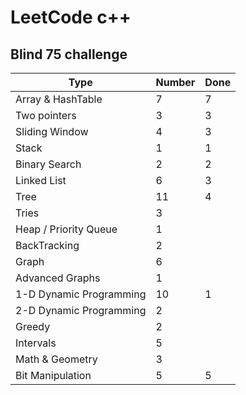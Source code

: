 # LeetCode c++

## Blind 75 challenge

| Type                    | Number | Done |
| ----------------------- | ------ | ------ |
| Array & HashTable       | 7      | 7      |
| Two pointers            | 3      | 3      |
| Sliding Window          | 4      | 3      |
| Stack                   | 1      | 1      |
| Binary Search           | 2      | 2      |
| Linked List             | 6      | 3      |
| Tree                    | 11     | 4      |
| Tries                   | 3      |        |
| Heap / Priority Queue   | 1      |        |
| BackTracking            | 2      |        |
| Graph                   | 6      |        |
| Advanced Graphs         | 1      |        |
| 1-D Dynamic Programming | 10     | 1      |
| 2-D Dynamic Programming | 2      |        |
| Greedy                  | 2      |        |
| Intervals               | 5      |        |
| Math & Geometry         | 3      |        |
| Bit Manipulation        | 5      | 5      |

